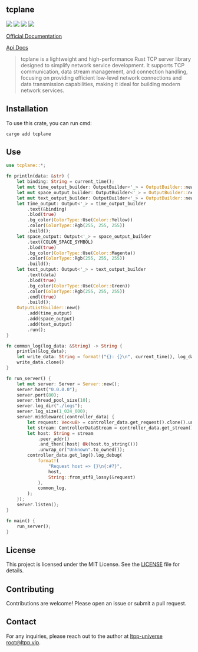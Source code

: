 ## tcplane

[![](https://img.shields.io/crates/v/tcplane.svg)](https://crates.io/crates/tcplane)
[![](https://docs.rs/tcplane/badge.svg)](https://docs.rs/tcplane)
[![](https://img.shields.io/crates/l/tcplane.svg)](./LICENSE)
[![](https://github.com/ltpp-universe/tcplane/workflows/Rust/badge.svg)](https://github.com/ltpp-universe/tcplane/actions?query=workflow:Rust)

[Official Documentation](https://docs.ltpp.vip/tcplane/)

[Api Docs](https://docs.rs/tcplane/latest/tcplane/)

> tcplane is a lightweight and high-performance Rust TCP server library designed to simplify network service development. It supports TCP communication, data stream management, and connection handling, focusing on providing efficient low-level network connections and data transmission capabilities, making it ideal for building modern network services.

## Installation

To use this crate, you can run cmd:

```shell
cargo add tcplane
```

## Use

```rust
use tcplane::*;

fn println(data: &str) {
    let binding: String = current_time();
    let mut time_output_builder: OutputBuilder<'_> = OutputBuilder::new();
    let mut space_output_builder: OutputBuilder<'_> = OutputBuilder::new();
    let mut text_output_builder: OutputBuilder<'_> = OutputBuilder::new();
    let time_output: Output<'_> = time_output_builder
        .text(&binding)
        .blod(true)
        .bg_color(ColorType::Use(Color::Yellow))
        .color(ColorType::Rgb(255, 255, 255))
        .build();
    let space_output: Output<'_> = space_output_builder
        .text(COLON_SPACE_SYMBOL)
        .blod(true)
        .bg_color(ColorType::Use(Color::Magenta))
        .color(ColorType::Rgb(255, 255, 255))
        .build();
    let text_output: Output<'_> = text_output_builder
        .text(data)
        .blod(true)
        .bg_color(ColorType::Use(Color::Green))
        .color(ColorType::Rgb(255, 255, 255))
        .endl(true)
        .build();
    OutputListBuilder::new()
        .add(time_output)
        .add(space_output)
        .add(text_output)
        .run();
}

fn common_log(log_data: &String) -> String {
    println(&log_data);
    let write_data: String = format!("{}: {}\n", current_time(), log_data);
    write_data.clone()
}

fn run_server() {
    let mut server: Server = Server::new();
    server.host("0.0.0.0");
    server.port(80);
    server.thread_pool_size(10);
    server.log_dir("./logs");
    server.log_size(1_024_000);
    server.middleware(|controller_data| {
        let request: Vec<u8> = controller_data.get_request().clone().unwrap();
        let stream: ControllerDataStream = controller_data.get_stream().clone().unwrap();
        let host: String = stream
            .peer_addr()
            .and_then(|host| Ok(host.to_string()))
            .unwrap_or("Unknown".to_owned());
        controller_data.get_log().log_debug(
            format!(
                "Request host => {}\n{:#?}",
                host,
                String::from_utf8_lossy(&request)
            ),
            common_log,
        );
    });
    server.listen();
}

fn main() {
    run_server();
}
```

## License

This project is licensed under the MIT License. See the [LICENSE](LICENSE) file for details.

## Contributing

Contributions are welcome! Please open an issue or submit a pull request.

## Contact

For any inquiries, please reach out to the author at [ltpp-universe <root@ltpp.vip>](mailto:root@ltpp.vip).
